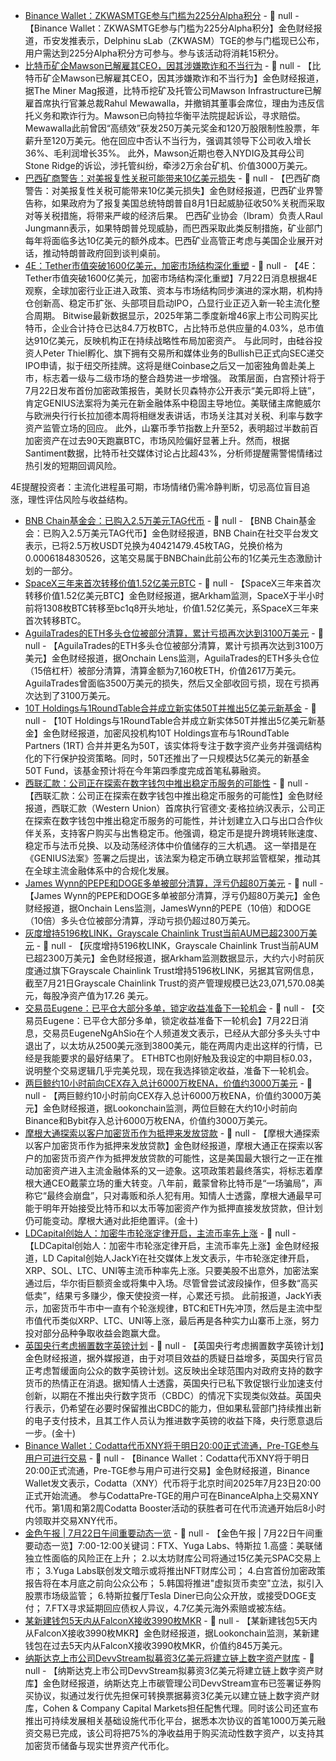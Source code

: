 - [Binance Wallet：ZKWASMTGE参与门槛为225分Alpha积分](https://x.com/BinanceWallet/status/1947538993832436018) - 📰 null - 【Binance Wallet：ZKWASMTGE参与门槛为225分Alpha积分】金色财经报道，币安发推表示，Delphinu sLab（ZKWASM）TGE的参与门槛现已公布，用户需达到225分Alpha积分方可参与。参与该活动将消耗15积分。
- [比特币矿企Mawson已解雇其CEO，因其涉嫌欺诈和不当行为](https://theminermag.com/news/2025-07-22/bitcoin-mawson-mewawalla) - 📰 null - 【比特币矿企Mawson已解雇其CEO，因其涉嫌欺诈和不当行为】金色财经报道，据The Miner Mag报道，比特币挖矿及托管公司Mawson Infrastructure已解雇首席执行官兼总裁Rahul Mewawalla，并撤销其董事会席位，理由为违反信托义务和欺诈行为。Mawson已向特拉华衡平法院提起诉讼，寻求赔偿。 
Mewawalla此前曾因“高绩效”获发250万美元奖金和120万股限制性股票，年薪升至120万美元。他在回应中否认不当行为，强调其领导下公司收入增长36%、毛利润增长35%。 
此外，Mawson近期也卷入NYDIG及其母公司Stone Ridge的诉讼，涉托管纠纷，牵涉2万余台矿机、价值3000万美元。
- [巴西矿商警告：对美报复性关税可能带来10亿美元损失](https://flash.jin10.com/detail/20250722135341538800) - 📰 null - 【巴西矿商警告：对美报复性关税可能带来10亿美元损失】金色财经报道，巴西矿业界警告称，如果政府为了报复美国总统特朗普自8月1日起威胁征收50%关税而采取对等关税措施，将带来严峻的经济后果。 
巴西矿业协会（Ibram）负责人Raul Jungmann表示，如果特朗普兑现威胁，而巴西采取此类反制措施，矿业部门每年将面临多达10亿美元的额外成本。巴西矿业高管正考虑与美国企业展开对话，推动特朗普政府回到谈判桌前。
- [4E：Tether市值突破1600亿美元，加密市场结构深化重塑]() - 📰 null - 【4E：Tether市值突破1600亿美元，加密市场结构深化重塑】7月22日消息根据4E观察，全球加密行业正进入政策、资本与市场结构同步演进的深水期，机构持仓创新高、稳定币扩张、头部项目启动IPO，凸显行业正迈入新一轮主流化整合周期。 
Bitwise最新数据显示，2025年第二季度新增46家上市公司购买比特币，企业合计持仓已达84.7万枚BTC，占比特币总供应量的4.03%，总市值达910亿美元，反映机构正在持续战略性布局加密资产。 
与此同时，由硅谷投资人Peter Thiel孵化、旗下拥有交易所和媒体业务的Bullish已正式向SEC递交IPO申请，拟于纽交所挂牌。这将是继Coinbase之后又一加密独角兽赴美上市，标志着一级与二级市场的整合趋势进一步增强。 
政策层面，白宫预计将于7月22日发布首份加密政策报告，美财长贝森特亦公开表示“美元即将上链”，肯定GENIUS法案将为美元在新金融体系中稳固主导地位。美联储主席鲍威尔与欧洲央行行长拉加德本周将相继发表讲话，市场关注其对关税、利率与数字资产监管立场的回应。 
此外，山寨币季节指数上升至52，表明超过半数前百加密资产在过去90天跑赢BTC，市场风险偏好显著上升。然而，根据Santiment数据，比特币社交媒体讨论占比超43%，分析师提醒需警惕情绪过热引发的短期回调风险。 
 
4E提醒投资者：主流化进程虽可期，市场情绪仍需冷静判断，切忌高位盲目追涨，理性评估风险与收益结构。
- [BNB Chain基金会：已购入2.5万美元TAG代币](https://x.com/BNBCHAIN/status/1947478701991751926) - 📰 null - 【BNB Chain基金会：已购入2.5万美元TAG代币】金色财经报道，BNB Chain在社交平台发文表示，已将2.5万枚USDT兑换为40421479.45枚TAG，兑换价格为0.0006184830526，这笔交易属于BNBChain此前公布的1亿美元生态激励计划的一部分。
- [SpaceX三年来首次转移价值1.52亿美元BTC](https://intel.arkm.com/explorer/entity/spacex) - 📰 null - 【SpaceX三年来首次转移价值1.52亿美元BTC】金色财经报道，据Arkham监测，SpaceX于半小时前将1308枚BTC转移至bc1q8开头地址，价值1.52亿美元，系SpaceX三年来首次转移BTC。
- [AguilaTrades的ETH多头仓位被部分清算，累计亏损再次达到3100万美元](https://x.com/OnchainLens/status/1947525727584456715) - 📰 null - 【AguilaTrades的ETH多头仓位被部分清算，累计亏损再次达到3100万美元】金色财经报道，据Onchain Lens监测，AguilaTrades的ETH多头仓位（15倍杠杆）被部分清算，清算金额为7,160枚ETH，价值2617万美元。AguilaTrades曾面临3500万美元的损失，然后又全部收回亏损，现在亏损再次达到了3100万美元。
- [10T Holdings与1RoundTable合并成立新实体50T并推出5亿美元新基金](https://www.prnewswire.com/news-releases/50t-launches-500m-growth-equity-fund-consolidates-10t-holdings-and-1roundtable-partners-under-new-unified-brand-302509553.html) - 📰 null - 【10T Holdings与1RoundTable合并成立新实体50T并推出5亿美元新基金】金色财经报道，加密风投机构10T Holdings宣布与1RoundTable Partners (1RT) 合并并更名为50T，该实体将专注于数字资产业务并强调结构化的下行保护投资策略。同时，50T还推出了一只规模达5亿美元的新基金50T Fund，该基金预计将在今年第四季度完成首笔私募融资。
- [西联汇款：公司正在探索在数字钱包中推出稳定币服务的可能性](https://www.theblock.co/post/363745/western-union-explores-stablecoin-integration) - 📰 null - 【西联汇款：公司正在探索在数字钱包中推出稳定币服务的可能性】金色财经报道，西联汇款（Western Union）首席执行官德文·麦格拉纳汉表示，公司正在探索在数字钱包中推出稳定币服务的可能性，并计划建立入口与出口合作伙伴关系，支持客户购买与出售稳定币。他强调，稳定币是提升跨境转账速度、稳定币与法币兑换、以及动荡经济体中价值储存的三大机遇。 
这一举措是在《GENIUS法案》签署之后提出，该法案为稳定币确立联邦监管框架，推动其在全球主流金融体系中的合规化发展。
- [James Wynn的PEPE和DOGE多单被部分清算，浮亏仍超80万美元](https://x.com/OnchainLens/status/1947522110978723995) - 📰 null - 【James Wynn的PEPE和DOGE多单被部分清算，浮亏仍超80万美元】金色财经报道，据Onchain Lens监测，JamesWynn的PEPE（10倍）和DOGE（10倍）多头仓位被部分清算，浮动亏损仍超过80万美元。
- [灰度增持5196枚LINK，Grayscale Chainlink Trust当前AUM已超2300万美元](https://www.grayscale.com/funds/grayscale-chainlink-trust) - 📰 null - 【灰度增持5196枚LINK，Grayscale Chainlink Trust当前AUM已超2300万美元】金色财经报道，据Arkham监测数据显示，大约六小时前灰度通过旗下Grayscale Chainlink Trust增持5196枚LINK，另据其官网信息，截至7月21日Grayscale Chainlink Trust的资产管理规模已达23,071,570.08美元，每股净资产值为17.26 美元。
- [交易员Eugene：已平仓大部分多单，锁定收益准备下一轮机会]() - 📰 null - 【交易员Eugene：已平仓大部分多单，锁定收益准备下一轮机会】7月22日消息，交易员EugeneNgAhSio在个人频道发文表示，已经从大部分多头头寸中退出了，以太坊从2500美元涨到3800美元，能在两周内走出这样的行情，已经是我能要求的最好结果了。 
ETHBTC也刚好触及我设定的中期目标0.03，说明整个交易逻辑几乎完美兑现，现在我选择锁定收益，准备下一轮机会。
- [两巨鲸约10小时前向CEX存入总计6000万枚ENA，价值约3000万美元]() - 📰 null - 【两巨鲸约10小时前向CEX存入总计6000万枚ENA，价值约3000万美元】金色财经报道，据Lookonchain监测，两位巨鲸在大约10小时前向Binance和Bybit存入总计6000万枚ENA，价值约3000万美元。
- [摩根大通探索以客户加密货币作为抵押来发放贷款]() - 📰 null - 【摩根大通探索以客户加密货币作为抵押来发放贷款】金色财经报道，摩根大通正在探索以客户的加密货币资产作为抵押发放贷款的可能性，这是美国最大银行之一正在推动加密资产进入主流金融体系的又一迹象。这项政策若最终落实，将标志着摩根大通CEO戴蒙立场的重大转变。八年前，戴蒙曾称比特币是“一场骗局”，声称它“最终会崩盘”，只对毒贩和杀人犯有用。知情人士透露，摩根大通最早可能于明年开始接受比特币和以太币等加密资产作为抵押直接发放贷款，但计划仍可能变动。摩根大通对此拒绝置评。(金十)
- [LDCapital创始人：加密牛市轮涨定律开启，主流币率先上涨]() - 📰 null - 【LDCapital创始人：加密牛市轮涨定律开启，主流币率先上涨】金色财经报道，LD Capital创始人JackYi在社交媒体上发文表示，牛市轮涨定律开启，XRP、SOL、LTC、UNI等主流币种率先上涨。只要美股不出意外，加密法案通过后，华尔街巨额资金或将集中入场。尽管曾尝试波段操作，但多数“高买低卖”，结果亏多赚少，像天使投资一样，心累还亏损。 
此前报道，JackYi表示，加密货币牛市中一直有个轮涨规律，BTC和ETH先冲顶，然后是主流中型市值代币类似XRP、LTC、UNI等上涨，最后再是各种实力山寨币上涨，努力投对部分品种争取收益会跑赢大盘。
- [英国央行考虑搁置数字英镑计划]() - 📰 null - 【英国央行考虑搁置数字英镑计划】金色财经报道，据外媒报道，由于对项目效益的质疑日益增多，英国央行官员正考虑暂缓面向公众的数字英镑计划。这反映出全球范围内对政府支持的数字货币的热情正在消退。据知情人士透露，英国央行已私下敦促银行业加速支付创新，以期在不推出央行数字货币（CBDC）的情况下实现类似效益。英国央行表示，仍希望在必要时保留推出CBDC的能力，但如果私营部门持续推出新的电子支付技术，且其工作人员认为推进数字英镑的收益下降，央行愿意退后一步。(金十)
- [Binance Wallet：Codatta代币XNY将于明日20:00正式流通，Pre-TGE参与用户可进行交易]() - 📰 null - 【Binance Wallet：Codatta代币XNY将于明日20:00正式流通，Pre-TGE参与用户可进行交易】金色财经报道，Binance Wallet发文表示，Codatta（XNY）代币将于北京时间2025年7月23日20:00正式开始流通。 
参与CodattaPre-TGE的用户可在BinanceAlpha上交易XNY代币。第1周和第2周Codatta Booster活动的获胜者可在代币流通开始后8小时内领取并交易XNY代币。
- [金色午报 | 7月22日午间重要动态一览]() - 📰 null - 【金色午报 | 7月22日午间重要动态一览】7:00-12:00关键词：FTX、Yuga Labs、特斯拉 
1.高盛：美联储独立性面临的风险正在上升； 
2.以太坊财库公司将通过15亿美元SPAC交易上市； 
3.Yuga Labs联创发文暗示或将推出NFT财库公司； 
4.白宫首份加密政策报告将在本月底之前向公众公布； 
5.韩国将推进"虚拟货币卖空"立法，拟引入股票市场级监管； 
6.特斯拉餐厅Tesla Diner已向公众开放，或接受DOGE支付； 
7.FTX寻求延期回应债权人异议，4.7亿美元海外索赔或被冻结。
- [某新建钱包5天内从FalconX接收3990枚MKR](https://x.com/lookonchain/status/1947504430624215218) - 📰 null - 【某新建钱包5天内从FalconX接收3990枚MKR】金色财经报道，据Lookonchain监测，某新建钱包在过去5天内从FalconX接收3990枚MKR，价值约845万美元。
- [纳斯达克上市公司DevvStream拟募资3亿美元将建立链上数字资产财库](https://www.businesswire.com/news/home/20250721883278/en/DevvStream-Completes-%2410M-Initial-Funding-to-Launch-%24300M-Asset-Backed-Digital-Infrastructure-and-Sustainability-Strategy) - 📰 null - 【纳斯达克上市公司DevvStream拟募资3亿美元将建立链上数字资产财库】金色财经报道，纳斯达克上市碳管理公司DevvStream宣布已签署证券购买协议，拟通过发行优先担保可转换票据募资3亿美元以建立链上数字资产财库，Cohen & Company Capital Markets担任配售代理。同时该公司还宣布推出可持续发展相关基础设施代币化平台，据悉本次协议的首笔1000万美元融资交易已完成，该公司将把75%的净收益用于购买流动性数字资产，以支持其加密货币储备与现实世界资产代币化。
